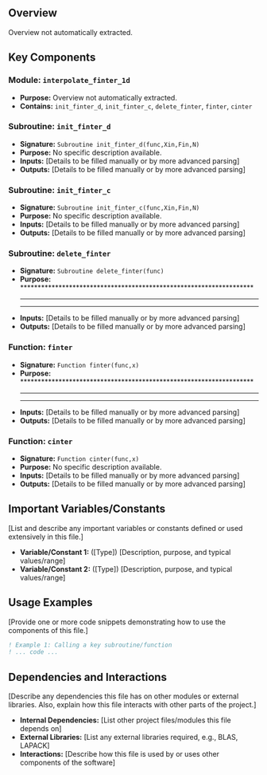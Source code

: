 ## Overview

Overview not automatically extracted.

## Key Components

### Module: `interpolate_finter_1d`
- **Purpose:** Overview not automatically extracted.
- **Contains:** `init_finter_d`, `init_finter_c`, `delete_finter`, `finter`, `cinter`

### Subroutine: `init_finter_d`
- **Signature:** `Subroutine init_finter_d(func,Xin,Fin,N)`
- **Purpose:** No specific description available.
- **Inputs:** [Details to be filled manually or by more advanced parsing]
- **Outputs:** [Details to be filled manually or by more advanced parsing]

### Subroutine: `init_finter_c`
- **Signature:** `Subroutine init_finter_c(func,Xin,Fin,N)`
- **Purpose:** No specific description available.
- **Inputs:** [Details to be filled manually or by more advanced parsing]
- **Outputs:** [Details to be filled manually or by more advanced parsing]

### Subroutine: `delete_finter`
- **Signature:** `Subroutine delete_finter(func)`
- **Purpose:** *******************************************************************
  *******************************************************************
  *******************************************************************
- **Inputs:** [Details to be filled manually or by more advanced parsing]
- **Outputs:** [Details to be filled manually or by more advanced parsing]

### Function: `finter`
- **Signature:** `Function finter(func,x)`
- **Purpose:** *******************************************************************
  *******************************************************************
  *******************************************************************
- **Inputs:** [Details to be filled manually or by more advanced parsing]
- **Outputs:** [Details to be filled manually or by more advanced parsing]

### Function: `cinter`
- **Signature:** `Function cinter(func,x)`
- **Purpose:** No specific description available.
- **Inputs:** [Details to be filled manually or by more advanced parsing]
- **Outputs:** [Details to be filled manually or by more advanced parsing]

## Important Variables/Constants

[List and describe any important variables or constants defined or used extensively in this file.]

- **Variable/Constant 1:** ([Type]) [Description, purpose, and typical values/range]
- **Variable/Constant 2:** ([Type]) [Description, purpose, and typical values/range]

## Usage Examples

[Provide one or more code snippets demonstrating how to use the components of this file.]

```fortran
! Example 1: Calling a key subroutine/function
! ... code ...
```

## Dependencies and Interactions

[Describe any dependencies this file has on other modules or external libraries. Also, explain how this file interacts with other parts of the project.]

- **Internal Dependencies:** [List other project files/modules this file depends on]
- **External Libraries:** [List any external libraries required, e.g., BLAS, LAPACK]
- **Interactions:** [Describe how this file is used by or uses other components of the software]
